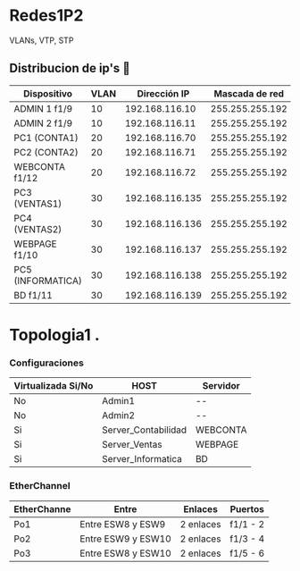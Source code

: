 # Redes1P2
VLANs, VTP, STP


## Distribucion de ip's  📄
| Dispositivo | VLAN  | Dirección IP  | Mascada de red| Gateway |
| ------------- | ------------- | -------------| ------------- | ------------- |
| ADMIN 1 f1/9 | 10 | 192.168.116.10 | 255.255.255.192 | 192.168.116.1 |
| ADMIN 2 f1/9 | 10 | 192.168.116.11 | 255.255.255.192 | 192.168.116.1 |
| PC1 (CONTA1) | 20 | 192.168.116.70 | 255.255.255.192 | 192.168.116.65 |
| PC2 (CONTA2) | 20 | 192.168.116.71 | 255.255.255.192 | 192.168.116.65 |
| WEBCONTA f1/12 | 20 | 192.168.116.72 | 255.255.255.192 | 192.168.116.65 |
| PC3 (VENTAS1) | 30 | 192.168.116.135 | 255.255.255.192 | 192.168.116.129 |
| PC4 (VENTAS2) | 30 | 192.168.116.136 | 255.255.255.192 | 192.168.116.129 |
| WEBPAGE f1/10 | 30 | 192.168.116.137 | 255.255.255.192 | 192.168.116.129 |
| PC5 (INFORMATICA) | 30 | 192.168.116.138 | 255.255.255.192 | 192.168.116.129 |
| BD f1/11 | 30 | 192.168.116.139 | 255.255.255.192 | 192.168.116.129 |

# Topologia1 .

### Configuraciones
| Virtualizada Si/No | HOST |Servidor|
| ------------- | ------------- | ------------- |
| No | Admin1 | -- |
| No | Admin2 | -- |
| Si | Server_Contabilidad | WEBCONTA |
| Si | Server_Ventas | WEBPAGE |
| Si | Server_Informatica  | BD |

### EtherChannel
| EtherChanne | Entre | Enlaces | Puertos |
| ------------- | ------------- | ------------- | ------------- |
| Po1 | Entre ESW8 y ESW9 | 2 enlaces | f1/1 - 2 |
| Po2 | Entre ESW9 y ESW10 | 2 enlaces | f1/3 - 4 |
| Po3 | Entre ESW8 y ESW10 | 2 enlaces | f1/5 - 6 |



